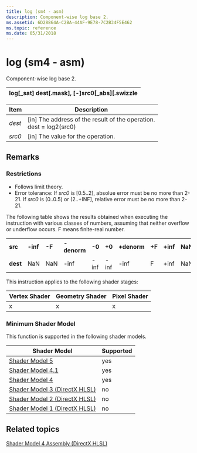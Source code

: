 ```yaml
---
title: log (sm4 - asm)
description: Component-wise log base 2.
ms.assetid: 6D28864A-C2BA-44AF-9E78-7C2B34F5E462
ms.topic: reference
ms.date: 05/31/2018
---
```


# log (sm4 - asm)

Component-wise log base 2.



| log\[\_sat\] dest\[.mask\], \[-\]src0\[\_abs\]\[.swizzle |
|----------------------------------------------------------|



 



| Item                                                            | Description                                                                                |
|-----------------------------------------------------------------|--------------------------------------------------------------------------------------------|
| <span id="dest"></span><span id="DEST"></span>*dest*<br/> | \[in\] The address of the result of the operation.<br/> dest = log2(src0)<br/> |
| <span id="src0"></span><span id="SRC0"></span>*src0*<br/> | \[in\] The value for the operation.<br/>                                             |



 

## Remarks

### Restrictions

-   Follows limit theory.
-   Error tolerance: If *src0* is \[0.5..2\], absolue error must be no more than 2-21. If *src0* is (0..0.5) or (2..+INF\], relative error must be no more than 2-21.

The following table shows the results obtained when executing the instruction with various classes of numbers, assuming that neither overflow or underflow occurs. F means finite-real number.



|          |          |        |             |        |        |             |        |          |         |
|----------|----------|--------|-------------|--------|--------|-------------|--------|----------|---------|
| **src**  | **-inf** | **-F** | **-denorm** | **-0** | **+0** | **+denorm** | **+F** | **+inf** | **NaN** |
| **dest** | NaN      | NaN    | -inf        | -inf   | -inf   | -inf        | F      | +inf     | NaN     |



 

This instruction applies to the following shader stages:



| Vertex Shader | Geometry Shader | Pixel Shader |
|---------------|-----------------|--------------|
| x             | x               | x            |



 

### Minimum Shader Model

This function is supported in the following shader models.



| Shader Model                                              | Supported |
|-----------------------------------------------------------|-----------|
| [Shader Model 5](d3d11-graphics-reference-sm5.md)        | yes       |
| [Shader Model 4.1](dx-graphics-hlsl-sm4.md)              | yes       |
| [Shader Model 4](dx-graphics-hlsl-sm4.md)                | yes       |
| [Shader Model 3 (DirectX HLSL)](dx-graphics-hlsl-sm3.md) | no        |
| [Shader Model 2 (DirectX HLSL)](dx-graphics-hlsl-sm2.md) | no        |
| [Shader Model 1 (DirectX HLSL)](dx-graphics-hlsl-sm1.md) | no        |



 

## Related topics

<dl> <dt>

[Shader Model 4 Assembly (DirectX HLSL)](dx-graphics-hlsl-sm4-asm.md)
</dt> </dl>

 

 





